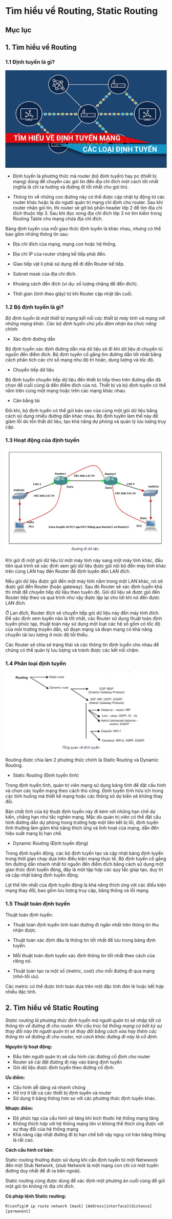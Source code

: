 # Tìm hiểu về Routing, Static Routing
## Mục lục

## 1. Tìm hiểu về Routing

### 1.1 Định tuyến là gì?

![hinh_1.4](/LinhNH/06.Timhieu_Routing/images/khaiquat.png)


- Định tuyến là phương thức mà router (bộ định tuyến) hay pc (thiết bị mạng) dùng để chuyển các gói tin đến địa chỉ đích một cách tốt nhất (nghĩa là chỉ ra hướng và đường đi tốt nhất cho gói tin).

- Thông tin về những con đường này có thể được cập nhật tự động từ các router khác hoặc là do người quản trị mạng chỉ định cho router. Sau khi router nhận gói tin, thì router sẽ gỡ bỏ phần header lớp 2 để tìm địa chỉ đích thuộc lớp 3. Sau khi đọc xong địa chỉ đích lớp 3 nó tìm kiếm trong Routing Table cho mạng chứa địa chỉ đích.

Bảng định tuyến của mỗi giao thức định tuyến là khác nhau, nhưng có thể bao gồm những thông tin sau:

- Địa chỉ đích của mạng, mạng con hoặc hệ thống.

- Địa chỉ IP của router chặng kế tiếp phải đến.

- Giao tiếp vật lí phải sử dụng để đi đến Router kế tiếp.

- Subnet mask của địa chỉ đích.

- Khoảng cách đến đích (ví dụ: số lượng chặng để đến đích).

- Thời gian (tính theo giây) từ khi Router cập nhật lần cuối.


### 1.2 Bộ định tuyến là gì?

_Bộ định tuyến là một thiết bị mạng kết nối các thiết bị máy tính và mạng với những mạng khác. Các bộ định tuyến chủ yếu đảm nhận ba chức năng chính:_

- Xác định đường dẫn

Bộ định tuyến xác định đường dẫn mà dữ liệu sẽ đi khi dữ liệu di chuyển từ nguồn đến điểm đích. Bộ định tuyến cố gắng tìm đường dẫn tốt nhất bằng cách phân tích các chỉ số mạng như độ trì hoãn, dung lượng và tốc độ.

- Chuyển tiếp dữ liệu

Bộ định tuyến chuyển tiếp dữ liệu đến thiết bị tiếp theo trên đường dẫn đã chọn để cuối cùng là đến điểm đích của nó. Thiết bị và bộ định tuyến có thể nằm trên cùng một mạng hoặc trên các mạng khác nhau.

- Cân bằng tải

Đôi khi, bộ định tuyến có thể gửi bản sao của cùng một gói dữ liệu bằng cách sử dụng nhiều đường dẫn khác nhau. Bộ định tuyến làm thế này để giảm lỗi do tổn thất dữ liệu, tạo khả năng dự phòng và quản lý lưu lượng truy cập. 

### 1.3 Hoạt động của định tuyến

![hinh_1.3](/LinhNH/06.Timhieu_Routing/images/hoatdong.png)


Khi gửi đi một gói dữ liệu từ một máy tính này sang một máy tính khác, đầu tiên quá trình sẽ xác định xem gói dữ liệu được gửi nội bộ đến máy tính khác trên cùng LAN hay đến Router để định tuyến đến LAN đích.

Nếu gói dữ liệu được gửi đến một máy tính nằm trong một LAN khác, nó sẽ được gửi đến Router (hoặc gateway). Sau đó Router sẽ xác định tuyến khả thi nhất để chuyển tiếp dữ liệu theo tuyến đó. Gói dữ liệu sẽ được gửi đến Router tiếp theo và quá trình như vậy được lặp lại cho tới khi nó đến được LAN đích.

Ở Lan đích, Router đích sẽ chuyển tiếp gói dữ liệu này đến máy tính đích. Để xác định xem tuyến nào là tốt nhất, các Router sử dụng thuật toán định tuyến phức tạp, thuật toán này sử dụng một loạt các hệ số gồm có tốc độ của môi trường truyền dẫn, số đoạn mạng và đoạn mạng có khả năng chuyển tải lưu lượng ở mức độ tối thiểu.

Các Router sẽ chia sẻ trạng thái và các thông tin định tuyến cho nhau để chúng có thể quản lý lưu lượng và tránh được các kết nối chậm.

### 1.4 Phân loại định tuyến

![hinh_1.4](/LinhNH/06.Timhieu_Routing/images/phanloai.png)

 Routing được chia làm 2 phương thức chính là Static Routing và Dynamic Routing.

- Static Routing (Định tuyến tĩnh)

Trong định tuyến tĩnh, quản trị viên mạng sử dụng bảng tĩnh để đặt cấu hình và chọn các tuyến mạng theo cách thủ công. Định tuyến tĩnh hữu ích trong các tình huống mà thiết kế mạng hoặc các thông số dự kiến sẽ không thay đổi.

Bản chất tĩnh của kỹ thuật định tuyến này đi kèm với những hạn chế dự kiến, chẳng hạn như tắc nghẽn mạng. Mặc dù quản trị viên có thể đặt cấu hình đường dẫn dự phòng trong trường hợp một liên kết bị lỗi, định tuyến tĩnh thường làm giảm khả năng thích ứng và linh hoạt của mạng, dẫn đến hiệu suất mạng bị hạn chế.

- Dynamic Routing (Định tuyến động)

Trong định tuyến động, các bộ định tuyến tạo và cập nhật bảng định tuyến trong thời gian chạy dựa trên điều kiện mạng thực tế. Bộ định tuyến cố gắng tìm đường dẫn nhanh nhất từ nguồn đến điểm đích bằng cách sử dụng một giao thức định tuyến động, đây là một tập hợp các quy tắc giúp tạo, duy trì và cập nhật bảng định tuyến động.

Lợi thế lớn nhất của định tuyến động là khả năng thích ứng với các điều kiện mạng thay đổi, bao gồm lưu lượng truy cập, băng thông và lỗi mạng.

### 1.5 Thuật toán định tuyến

Thuật toán định tuyến:

- Thuật toán định tuyến tính toán đường đi ngắn nhất trên thông tin thu nhận được.

- Thuật toán xác định đâu là thông tin tốt nhất để lưu trong bảng định tuyến.

- Mỗi thuật toán định tuyến xác định thông tin tốt nhất theo cách của riêng nó.

- Thuật toán tạo ra một số (metric, cost) cho mỗi đường đi qua mạng (nhỏ-tối ưu).

Các metric có thể được tính toán dựa trên một đặc tính đơn lẻ hoặc kết hợp nhiều đặc tính.



## 2. Tìm hiểu về Static Routing

_Static routing là phương thức định tuyến mà người quản trị sẽ nhập tất cả thông tin về đường đi cho router. Khi cấu trúc hệ thống mạng có bất kỳ sự thay đổi nào thì người quản trị sẽ thay đổi bằng cách xóa hay thêm các thông tin về đường đi cho router, nói cách khác đường đi này là cố định._

__Nguyên lý hoạt động:__

- Đầu tiên người quản trị sẽ cấu hình các đường cố định cho router
- Router sẽ cài đặt đường đi này vào bảng định tuyến
- Gói dữ liệu được định tuyến theo đường cố định.

__Ưu điểm:__

- Cấu hình dễ dàng và nhanh chóng
- Hỗ trợ ở tất cả các thiết bị định tuyến và router
- Sử dụng ít băng thông hơn so với các phương thức định tuyến khác.

__Nhược điểm:__

- Độ phức tạp của cấu hình sẽ tăng khi kích thước hệ thống mạng tăng
- Không thích hợp với hệ thống mạng lớn vì không thể thích ứng được với sự thay đổi của hệ thống mạng
- Khả năng cập nhật đường đi bị hạn chế bởi vậy nguy cơ tràn băng thông là rất cao.

__Cách cấu hình cơ bản:__

Static routing thường được sử dụng khi cần định tuyến từ một Netwwork đến một Stub Network, (stub Network là một mạng con chỉ có một tuyến đường duy nhất để đi ra bên ngoài).

Static routing cũng được dùng để xác định một phương án cuối cùng để gửi một gói tin không rõ địa chỉ đích.

__Cú pháp lệnh Static routing:__

    R(config)# ip route network [mask] {Address|interface}[distance]  [parmanent]



